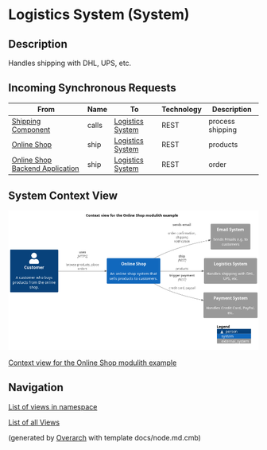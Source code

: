 
# Logistics System (System)
## Description
Handles shipping with DHL, UPS, etc.

## Incoming Synchronous Requests 
| From | Name | To | Technology | Description |
|---|---|---|---|---|
| [Shipping Component](../../../../software-development/architecture/example/modulith/shipping-component.md) | calls | [Logistics System](../../../../software-development/architecture/example/modulith/logistics-system.md) | REST | process shipping |
| [Online Shop](../../../../software-development/architecture/example/modulith/online-shop-system.md) | ship | [Logistics System](../../../../software-development/architecture/example/modulith/logistics-system.md) | REST | products |
| [Online Shop Backend Application](../../../../software-development/architecture/example/modulith/online-shop-backend.md) | ship | [Logistics System](../../../../software-development/architecture/example/modulith/logistics-system.md) | REST | order |

## System Context View
![Context view for the Online Shop modulith example](../../../../software-development/architecture/example/modulith/context-view.png)

[Context view for the Online Shop modulith example](../../../../software-development/architecture/example/modulith/context-view.md)


## Navigation
[List of views in namespace](./views-in-namespace.md)

[List of all Views](../../../../views.md)


(generated by [Overarch](https://github.com/soulspace-org/overarch) with template docs/node.md.cmb)
